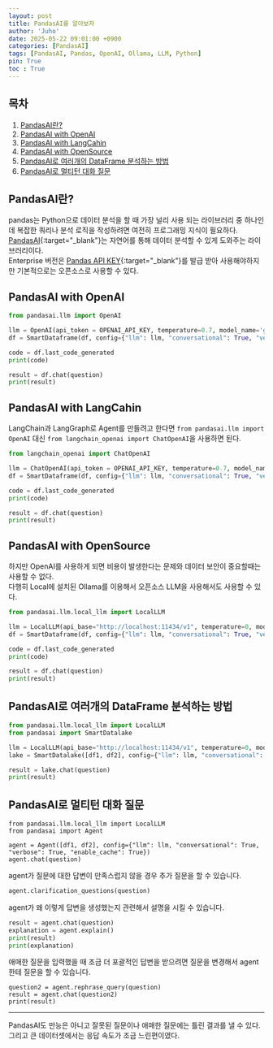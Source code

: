 ```yaml
---
layout: post
title: PandasAI를 알아보자
author: 'Juho'
date: 2025-05-22 09:01:00 +0900
categories: [PandasAI]
tags: [PandasAI, Pandas, OpenAI, Ollama, LLM, Python]
pin: True
toc : True
---
```


<style>
  th{
    font-weight: bold;
    text-align: center;
    background-color: white;
  }
  td{
    background-color: white;
  }

</style>

## 목차
1. [PandasAI란?](#pandasai란)
2. [PandasAI with OpenAI](#pandasai-with-openai)
3. [PandasAI with LangCahin](#pandasai-with-langcahin)
4. [PandasAI with OpenSource](#pandasai-with-opensource)
5. [PandasAI로 여러개의 DataFrame 분석하는 방법](#pandasai로-여러개의-dataframe-분석하는-방법)
6. [PandasAI로 멀티턴 대화 질문](#pandasai로-멀티턴-대화-질문)

## PandasAI란?
pandas는 Python으로 데이터 분석을 할 때 가장 널리 사용 되는 라이브러리 중 하나인데 복잡한 쿼리나 분석 로직을 작성하려면 여전히 프로그래밍 지식이 필요하다.  
[PandasAI](https://github.com/sinaptik-ai/pandas-ai){:target="_blank"}는 자연어를 통해 데이터 분석할 수 있게 도와주는 라이브러리이다.  
Enterprise 버전은 [Pandas API KEY](https://pandas-ai.com/){:target="_blank"}를 발급 받아 사용해야하지만 기본적으로는 오픈소스로 사용할 수 있다.  

## PandasAI with OpenAI
```python
from pandasai.llm import OpenAI

llm = OpenAI(api_token = OPENAI_API_KEY, temperature=0.7, model_name='gpt-4o')
df = SmartDataframe(df, config={"llm": llm, "conversational": True, "verbose": True, "enable_cache": False})

code = df.last_code_generated
print(code)

result = df.chat(question)
print(result)
```

## PandasAI with LangCahin
LangChain과 LangGraph로 Agent를 만들려고 한다면 `from pandasai.llm import OpenAI` 대신 `from langchain_openai import ChatOpenAI`을 사용하면 된다.  
```python
from langchain_openai import ChatOpenAI

llm = ChatOpenAI(api_token = OPENAI_API_KEY, temperature=0.7, model_name='gpt-4o')
df = SmartDataframe(df, config={"llm": llm, "conversational": True, "verbose": True, "enable_cache": True})

code = df.last_code_generated
print(code)

result = df.chat(question)
print(result)
```

## PandasAI with OpenSource
하지만 OpenAI를 사용하게 되면 비용이 발생한다는 문제와 데이터 보안이 중요할때는 사용할 수 없다.  
다행히 Local에 설치된 Ollama를 이용해서 오픈소스 LLM을 사용해서도 사용할 수 있다.  
```python
from pandasai.llm.local_llm import LocalLLM

llm = LocalLLM(api_base="http://localhost:11434/v1", temperature=0, model="qwen3:14b")
df = SmartDataframe(df, config={"llm": llm, "conversational": True, "verbose": True, "enable_cache": True})

code = df.last_code_generated
print(code)

result = df.chat(question)
print(result)
```

## PandasAI로 여러개의 DataFrame 분석하는 방법
```python
from pandasai.llm.local_llm import LocalLLM
from pandasai import SmartDatalake

llm = LocalLLM(api_base="http://localhost:11434/v1", temperature=0, model="qwen3:14b")
lake = SmartDatalake([df1, df2], config={"llm": llm, "conversational": True, "verbose": True, "enable_cache": True})

result = lake.chat(question)
print(result)
```


## PandasAI로 멀티턴 대화 질문
```
from pandasai.llm.local_llm import LocalLLM
from pandasai import Agent

agent = Agent([df1, df2], config={"llm": llm, "conversational": True, "verbose": True, "enable_cache": True})
agent.chat(question)
```

agent가 질문에 대한 답변이 만족스럽지 않을 경우 추가 질문을 할 수 있습니다.  
```python
agent.clarification_questions(question)
```

agent가 왜 이렇게 답변을 생성했는지 관련해서 설명을 시킬 수 있습니다.  
```python
result = agent.chat(question)
explanation = agent.explain()
print(result)
print(explanation)
```

애매한 질문을 입력했을 때 조금 더 포괄적인 답변을 받으려면 질문을 변경해서 agent한테 질문을 할 수 있습니다.  
```
question2 = agent.rephrase_query(question)
result = agent.chat(question2)
print(result)
```


---  

PandasAI도 만능은 아니고 잘못된 질문이나 애매한 질문에는 틀린 결과를 낼 수 있다.  
그리고 큰 데이터셋에서는 응답 속도가 조금 느린편이였다.  

